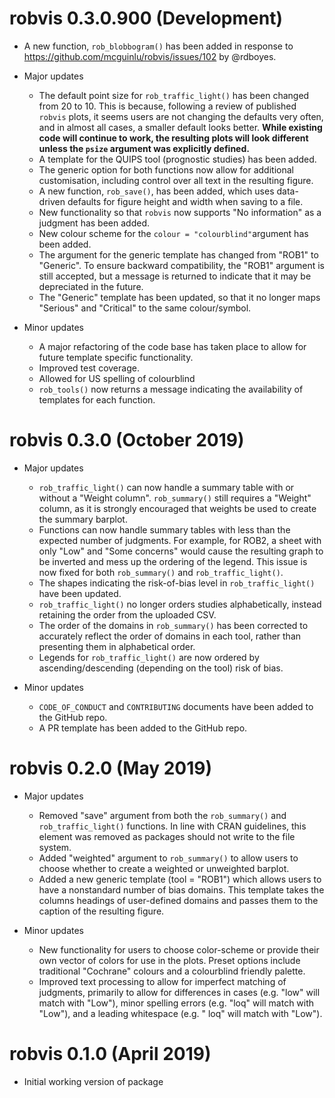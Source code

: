 # robvis 0.3.0.900 (Development)

* A new function, `rob_blobbogram()` has been added in response to https://github.com/mcguinlu/robvis/issues/102 by @rdboyes.

* Major updates
  * The default point size for `rob_traffic_light()` has been changed from 20 to 10. This is because, following a review of published `robvis` plots, it seems users are not changing the defaults very often, and in almost all cases, a smaller default looks better. **While existing code will continue to work, the resulting plots will look different unless the `psize` argument was explicitly defined.**
  * A template for the QUIPS tool (prognostic studies) has been added.
  * The generic option for both functions now allow for additional customisation, including control over all text in the resulting figure.
  * A new function, `rob_save()`, has been added, which uses data-driven defaults for figure height and width when saving to a file.
  * New functionality so that `robvis` now supports "No information" as a judgment has been added.
  * New colour scheme for the `colour = "colourblind"`argument has been added.
  * The argument for the generic template has changed from "ROB1" to "Generic". To ensure backward compatibility, the "ROB1" argument is still accepted, but a message is returned to indicate that it may be depreciated in the future.
  * The "Generic" template has been updated, so that it no longer maps "Serious" and "Critical" to the same colour/symbol.
  
* Minor updates
  * A major refactoring of the code base has taken place to allow for future template specific functionality.
  * Improved test coverage.
  * Allowed for US spelling of colourblind
  * `rob_tools()` now returns a message indicating the availability of templates for each function. 

# robvis 0.3.0 (October 2019)

* Major updates
  * `rob_traffic_light()` can now handle a summary table with or without a "Weight column". `rob_summary()` still requires a "Weight" column, as it is strongly encouraged that weights be used to create the summary barplot. 
  * Functions can now handle summary tables with less than the expected number of judgments. For example, for ROB2, a sheet with only "Low" and "Some concerns" would cause the resulting graph to be inverted and mess up the ordering of the legend. This issue is now fixed for both `rob_summary()` and `rob_traffic_light()`.
  * The shapes indicating the risk-of-bias level in `rob_traffic_light()` have been updated.
  * `rob_traffic_light()` no longer orders studies alphabetically, instead retaining the order from the uploaded CSV.
  * The order of the domains in `rob_summary()` has been corrected to accurately reflect the order of domains in each tool, rather than presenting them in alphabetical order.
  * Legends for `rob_traffic_light()` are now ordered by ascending/descending (depending on the tool) risk of bias. 
   
* Minor updates
  * `CODE_OF_CONDUCT` and `CONTRIBUTING` documents have been added to the GitHub repo.
  * A PR template has been added to the GitHub repo.


# robvis 0.2.0 (May 2019)

* Major updates
  * Removed "save" argument from both the `rob_summary()` and `rob_traffic_light()` functions. In line with CRAN guidelines, this element was removed as packages should not write to the file system. 
  * Added "weighted" argument to `rob_summary()` to allow users to choose whether to create a weighted or unweighted barplot. 
  * Added a new generic template (tool = "ROB1") which allows users to have a nonstandard number of bias domains. This template takes the columns headings of user-defined domains and passes them to the caption of the resulting figure.
  
* Minor updates
  * New functionality for users to choose color-scheme or provide their own vector of colors for use in the plots. Preset options include traditional "Cochrane" colours and a colourblind friendly palette. 
  * Improved text processing to allow for imperfect matching of judgments, primarily to allow for differences in cases (e.g. "low" will match with "Low"), minor spelling errors (e.g. "loq" will match with "Low"), and a leading whitespace (e.g. " loq" will match with "Low").
  

# robvis 0.1.0 (April 2019)

* Initial working version of package
